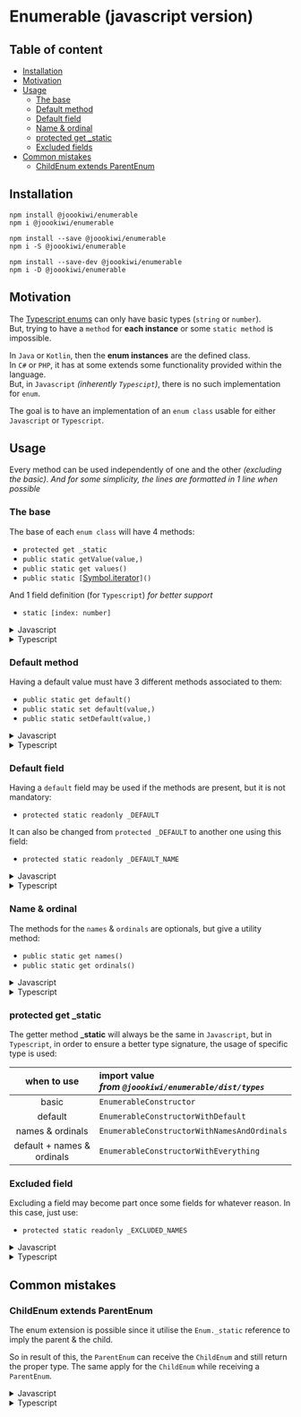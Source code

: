 # Enumerable (javascript version)

## Table of content
 * [Installation](#installation)
 * [Motivation](#motivation)
 * [Usage](#usage)
   * [The base](#the-base)
   * [Default method](#default-method)
   * [Default field](#default-field)
   * [Name & ordinal](#name--ordinal)
   * [protected get _static](#protected-get-_static)
   * [Excluded fields](#excluded-field)
 * [Common mistakes](#common-mistakes)
   * [ChildEnum extends ParentEnum](#childenum-extends-parentenum)

## Installation

```
npm install @joookiwi/enumerable
npm i @joookiwi/enumerable

npm install --save @joookiwi/enumerable
npm i -S @joookiwi/enumerable

npm install --save-dev @joookiwi/enumerable
npm i -D @joookiwi/enumerable
```

## Motivation

The [Typescript enums](https://www.typescriptlang.org/docs/handbook/enums.html#handbook-content)
can only have basic types (`string` or `number`).<br/>
But, trying to have a `method` for **each instance** or some `static method` is impossible.

In `Java` or `Kotlin`, then the **enum instances** are the defined class.<br/>
In `C#` or `PHP`, it has at some extends some functionality provided within the language.<br/>
But, in `Javascript` _(inherently `Typescipt`)_, there is no such implementation for `enum`.

The goal is to have an implementation of an `enum class` usable for either `Javascript` or `Typescript`.<br/>

## Usage

Every method can be used independently of one and the other _(excluding the basic)_.
_And for some simplicity, the lines are formatted in 1 line when possible_

### The base

The base of each `enum class` will have 4 methods:
 - `protected get _static`
 - `public static getValue(value,)`
 - `public static get values()`
 - `public static [`[Symbol.iterator](https://developer.mozilla.org/docs/Web/JavaScript/Reference/Global_Objects/Symbol/iterator)`]()`

And 1 field definition (for `Typescript`) _for better support_
 - `static [index: number]`

<details>
<summary>Javascript</summary>

```javascript
import {Enum} from "@joookiwi/enumerable"

class Example extends Enum {

    get _static() { return Example }

    static getValue(value,) { return Enum.getValueOn(this, value,) }
    static get values() { return Enum.getValuesOn(this,) }
    static [Symbol.iterator]() { return this.values[Symbol.iterator]() }

}
```
</details>
<details>
<summary>Typescript</summary>

```typescript
// Example.ts
import {Enum} from "@joookiwi/enumerable"
import type {CollectionHolder, EnumerableConstructor, PossibleValueByEnumerable} from "@joookiwi/enumerable/dist/types"
import type {Names, Ordinals} from "./Example.types"

class Example extends Enum<Ordinals, Names> {

    public static A = new Example()
    public static B = new Example()
    public static C = new Example()

    static [index: number]: Example

    private constructor() { super() }

    protected override get _static(): EnumerableConstructor<Ordinals, Names> { return Example }

    public static getValue(value: PossibleValueByEnumerable<Example>,): Example {
        return Enum.getValueOn(this, value,)
    }

    public static get values(): CollectionHolder<Example> {
        return Enum.getValuesOn(this,)
    }

    public static [Symbol.iterator](): Iterator<Example> {
        return this.values[Symbol.iterator]()
    }

}
```

```typescript
// Example.types.ts
enum Enum {
    A, B, C,
}

export type Names = keyof typeof Enum
export type Ordinals = typeof Enum[Names]

```

</details>

### Default method

Having a default value must have 3 different methods associated to them:
 - `public static get default()`
 - `public static set default(value,)`
 - `public static setDefault(value,)`

<details>
<summary>Javascript</summary>

```javascript
class Example extends Enum {

    static get default() { return Enum.getDefaultOn(this,) }
    static set default(value,) { Enum.setDefaultOn(this, value,) }
    static setDefault(value,) { return Enum.setDefaultOn(this, value,) }

}
```
</details>
<details>
<summary>Typescript</summary>

```typescript
import type {PossibleValueByEnumerable} from "@joookiwi/enumerable/dist/types"
import type {Names, Ordinals} from "./Example.types"

class Example extends Enum<Ordinals, Names> {

    public static get default(): Example {
        return Enum.getDefaultOn(this,)
    }

    public static set default(value: PossibleValueByEnumerable<Example>,) {
        Enum.setDefaultOn(this, value,)
    }

    public static setDefault(value: PossibleValueByEnumerable<Example>,): typeof Example {
        return Enum.setDefaultOn(this, value,)
    }

}
```
</details>

### Default field

Having a `default` field may be used if the methods are present,
but it is not mandatory:
 - `protected static readonly _DEFAULT`

It can also be changed from `protected _DEFAULT` to another one using this field:
- `protected static readonly _DEFAULT_NAME`

<details>
<summary>Javascript</summary>

```javascript
class Example extends Enum {

    static _DEFAULT = Example.A

}

class AnotherExample extends Enum {

    static _DEFAULT_NAME = "_ANOTHER_NAME"
    static _ANOTHER_NAME = AnotherExample.A

}
```
</details>
<details>
<summary>Typescript</summary>

```typescript
class Example extends Enum<Ordinals, Names> {

   protected static override readonly _DEFAULT = Example.A

}

class AnotherExample extends Enum<Ordinals, Names> {

   protected static override readonly _DEFAULT_NAME = "_ANOTHER_NAME"
   protected static override readonly _ANOTHER_NAME = AnotherExample.A

}
```
</details>

### Name & ordinal

The methods for the `names` & `ordinals` are optionals,
but give a utility method:
 - `public static get names()`
 - `public static get ordinals()`

<details>
<summary>Javascript</summary>

```javascript
class Example extends Enum {

    public static get names() { return Enum.getNamesOn(this,) }
    public static get ordinals() { return Enum.getNamesOn(this,) }

}
```
</details>
<details>
<summary>Typescript</summary>

```typescript
import type {CollectionHolder} from "@joookiwi/enumerable/dist/types"
import type {Names, Ordinals} from "./Example.types"

class Example extends Enum<Ordinals, Names> {

    public static get names(): CollectionHolder<Names> {
        return Enum.getNamesOn(this,)
    }

    public static get ordinals(): CollectionHolder<Ordinals> {
        return Enum.getNamesOn(this,)
    }

}
```
</details>

### protected get _static

The getter method **_static** will always be the same in `Javascript`,
but in `Typescript`, in order to ensure a better type signature,
the usage of specific type is used:

|        when to use         | import value<br/>_from `@joookiwi/enumerable/dist/types`_                |
|:--------------------------:|:-------------------------------------------------------------------------|
|           basic            | `EnumerableConstructor`                                                  |
|          default           | `EnumerableConstructorWithDefault`                                       |
|      names & ordinals      | `EnumerableConstructorWithNamesAndOrdinals`                              |
| default + names & ordinals | `EnumerableConstructorWithEverything`                                    |

### Excluded field

Excluding a field may become part once some fields for whatever reason.
In this case, just use:
 - `protected static readonly _EXCLUDED_NAMES`

<details>
<summary>Javascript</summary>

```javascript
class Example extends Enum {

    static A = new Example()
    static B = new Example()
    static C = new Example()
    static D = someReason ? this.A : this.B
    static SOME_FIELD = this.D

   _EXCLUDED_NAMES = ['D', "SOME_FIELD",]

}
```
</details>
<details>
<summary>Typescript</summary>

```typescript
class Example extends Enum<Ordinals, Names> {

    public static readonly A = new Example()
    public static readonly B = new Example()
    public static readonly C = new Example()
    public static readonly D = someReason ? this.A : this.B
    public static readonly SOME_FIELD = this.D

    protected static override readonly _EXCLUDED_NAMES = ['D', "SOME_FIELD",]

}
```
</details>

## Common mistakes

### ChildEnum extends ParentEnum

The enum extension is possible since it utilise the `Enum._static` reference to imply the parent & the child.

So in result of this, the `ParentEnum` can receive the `ChildEnum` and still return the proper type.
The same apply for the `ChildEnum` while receiving a `ParentEnum`.

<details>
<summary>Javascript</summary>

The ChildEnum has nothing to change to its implementation
since it is a Typescript possible problem only.
</details>
<details>
<summary>Typescript</summary>

If this error happen:
```text
TS2375: Type 'ChildEnum | ParentEnum' is not assignable to type 'ChildEnum' with 'exactOptionalPropertyTypes: true'.
Consider adding 'undefined' to the types of the target's properties.
   Type 'ParentEnum' is not assignable to type 'ChildEnum' with 'exactOptionalPropertyTypes: true'.
   Consider adding 'undefined' to the types of the target's properties.
       Property '_static' is protected but type 'ParentEnum' is not a class derived from 'ChildEnum'.
```

Change the implementation from:
```typescript
class ChildEnum extends ParentEnum {

   public static getValue(value: PossibleValueByEnumerable<| ChildEnum | ParentEnum>,) {
      return Enum.getValueOn(this, value,)
   }

}
```

to

```typescript
class ChildEnum extends ParentEnum {

   public static getValue(value: PossibleValueByEnumerable<| ChildEnum | ParentEnum>,) {
       return Enum.getValueOn<ChildEnum>(this, value,)
   }

}
```
</details>
